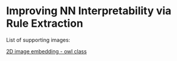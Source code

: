 # Improving NN Interpretability via Rule Extraction

List of supporting images:

[2D image embedding - owl class](./owl_scatter_plot_features.jpg)
